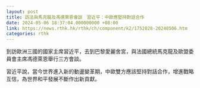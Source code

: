 ```yaml
---
layout: post
title: 訪法與馬克龍及馮德萊恩會談　習近平：中歐應堅持對話合作
date: 2024-05-06 18:37:04.000000000 +08:00
link: https://news.rthk.hk/rthk/ch/component/k2/1752028-20240506.htm
categories: rthk
---
```


到訪歐洲三國的國家主席習近平，去到巴黎愛麗舍宮，與法國總統馬克龍及歐盟委員會主席馮德萊恩舉行三方會談。

習近平說，當今世界進入新的動盪變革期，中歐雙方應該堅持對話合作，增進戰略互信，為世界和平發展不斷作出新貢獻。
